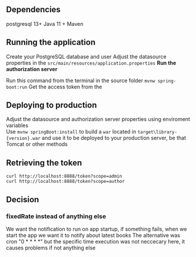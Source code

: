 ## Dependencies
postgresql 13+
Java 11 +
Maven
## Running the application
Create your PostgreSQL database and user
Adjust the datasource properties in the `src/main/resources/application.properties`
**Run the authorization server**

Run this command from the terminal in the source folder `mvnw spring-boot:run`
Get the access token from the

## Deploying to production
Adjust the datasource and authorization server properties using enviroment variables   
Use `mvnw springBoot:install` to build a `war` located in
`target\library-{version}.war` and use it to be deployed to your production
server, be that Tomcat or other methods


## Retrieving the token
```
curl http://localhost:8888/token?scope=admin
curl http://localhost:8888/token?scope=author
```

## Decision
### fixedRate instead of anything else
We want the notification to run on app startup, if something fails, when we
start the app we want it to notify about latest books
The alternative was cron "0 * * * *" but the specific time execution was not
neccecary here, it causes problems if not anything else
